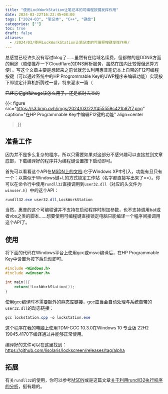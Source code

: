 ```yaml
---
title: "使用LockWorkStation让笔记本的可编程按键发挥作用"
date: 2024-03-22T16:22:45+08:00
tags: ["2024-03", "笔记本", "C++", "键盘"]
categories: [""]
toc: true
draft: false
aliases:
  - /2024/03/使用LockWorkStation让笔记本的可编程按键发挥作用/
---
```


总感觉已经许久没有写过blog了……虽然有在给域名续费，但都做的是DDNS方面的用途（顺便推荐一下Cloudflare的DNS解析服务，虽然在国内比较慢但还算方便）。写这个文章主要是想起来之前曾就怎么利用惠普笔记本上自带的F12可编程按键（可以通过系统中的HP Progrommable Key的UWP程序来编辑功能）实现按下即锁定计算机折腾过一番，特来灌水一篇（

~~已经忘记git和hugo该怎么用了，还是临时去查的~~

{{< figure
    src="https://s3.bmp.ovh/imgs/2024/03/22/f455559c421b87f7.png"
    caption="在HP Programmable Key中编辑F12键的功能"
    align=center
>}}

## 准备工作

因为并不是多么复杂的程序，所以只需要如果对这部分不感兴趣可以直接拉到文章底部，下载编译好的程序并为编程键设置按下启动即可。

首先可以看看这个API在[MSDN上的文档](https://learn.microsoft.com/en-us/windows/win32/api/winuser/nf-winuser-lockworkstation):它于Windows XP中引入，功能有且只有一个：以类似于Windows键+L的方式锁定工作站（名字都直接写出来了==）。你可以在命令行中使用`rundll32`直接调用到`user32.dll`（对应的头文件为`winuser.h`）中的这个API：

```powershell
rundll32.exe user32.dll,LockWorkStation
```

当然，惠普的这个可编程键并不支持在启动程序时附加参数，也不支持调用bat或者vbs之类的脚本……想要使用可编程键直接锁定电脑只能编译一个程序间接调用这个API了。

## 使用

将下面的代码在Windows平台上使用gcc或msvc编译后，在HP Programmable Key中设置为按下后启动即可。

```C++
#include <Windows.h>
#include <winuser.h>

int main(){
    return(!LockWorkStation());
}
```

使用gcc编译时不需要额外的静态库链接，gcc应当会自动处理与系统自带的`user32.dll`的动态链接：

```powershell
gcc lockstation.cpp -o lockstation.exe
```

这个程序在我的电脑上使用TDM-GCC 10.3.0在Windows 10 专业版 22H2 19045.4170下编译通过并能够正常使用。

编译好的文件可以在这里找到：<https://github.com/lisolaris/lockscreen/releases/tag/alpha>

## 拓展

有关`rundll32`的使用，你可以参考[MSDN](https://learn.microsoft.com/zh-cn/windows-server/administration/windows-commands/rundll32)或是这篇文章[关于利用rundll32执行程序的分析](https://3gstudent.github.io/%E5%85%B3%E4%BA%8E%E5%88%A9%E7%94%A8rundll32%E6%89%A7%E8%A1%8C%E7%A8%8B%E5%BA%8F%E7%9A%84%E5%88%86%E6%9E%90)，挺有趣的。
